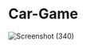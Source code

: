 # Car-Game
![Screenshot (340)](https://github.com/vrajtalati/Car-Game/assets/77099540/c64d64f2-b327-4031-a052-d4096e1ac41b)
